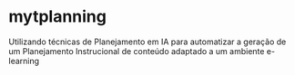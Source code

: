 # mytplanning
Utilizando técnicas de Planejamento em IA para automatizar a geração de um Planejamento Instrucional de conteúdo adaptado a um ambiente e-learning
